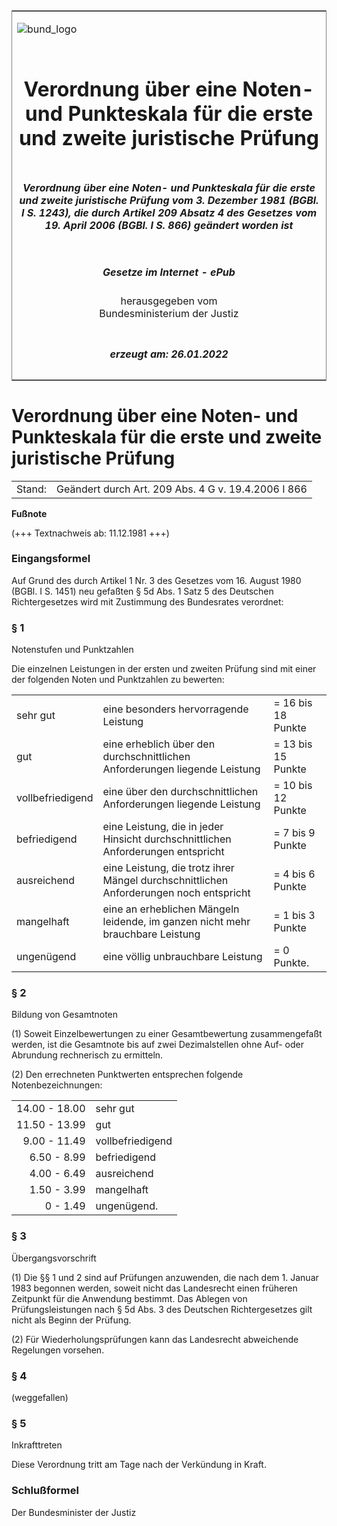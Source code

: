 <span id="DECKBLATT.html"></span>

<table border="0" frame="border" width="100%">

<tr valign="top">

<td align="left">

![bund\_logo](BfJ_2021_Web_de_de.gif)

</td>

<td align="right">

 

</td>

</tr>

<tr align="center" valign="middle">

<td colspan="2">

# Verordnung über eine Noten- und Punkteskala für die erste und zweite juristische Prüfung

</td>

</tr>

<tr align="center" valign="middle">

<td colspan="2">

##### Verordnung über eine Noten- und Punkteskala für die erste und zweite juristische Prüfung vom 3. Dezember 1981 (BGBl. I S. 1243), die durch Artikel 209 Absatz 4 des Gesetzes vom 19. April 2006 (BGBl. I S. 866) geändert worden ist

</td>

</tr>

<tr align="center" valign="middle">

<td colspan="2">

  
  

##### Gesetze im Internet - ePub  
  
herausgegeben vom  
Bundesministerium der Justiz

</td>

</tr>

<tr align="center" valign="bottom">

<td colspan="2">

  
  

##### erzeugt am: 26.01.2022

</td>

</tr>

</table>

<span id="BJNR012430981.html"></span>

# Verordnung über eine Noten- und Punkteskala für die erste und zweite juristische Prüfung

<div>

<div class="jnhtml">

|        |                                                     |
| ------ | --------------------------------------------------- |
| Stand: | Geändert durch Art. 209 Abs. 4 G v. 19.4.2006 I 866 |

</div>

</div>

<div>

  
**Fußnote**

<div class="jnhtml">

<div>

<div class="jurAbsatz">

(+++ Textnachweis ab: 11.12.1981 +++)

</div>

</div>

</div>

</div>

<span id="BJNR012430981BJNE000100304.html"></span>

### Eingangsformel  

<div>

<div class="jnhtml">

<div>

<div class="jurAbsatz">

Auf Grund des durch Artikel 1 Nr. 3 des Gesetzes vom 16. August 1980
(BGBl. I S. 1451) neu gefaßten § 5d Abs. 1 Satz 5 des Deutschen
Richtergesetzes wird mit Zustimmung des Bundesrates verordnet:

</div>

</div>

</div>

</div>

<span id="BJNR012430981BJNE000200304.html"></span>

### § 1  
Notenstufen und Punktzahlen

<div>

<div class="jnhtml">

<div>

<div class="jurAbsatz">

Die einzelnen Leistungen in der ersten und zweiten Prüfung sind mit
einer der folgenden Noten und Punktzahlen zu bewerten:  

|                  |                                                                                        |                     |
| :--------------- | :------------------------------------------------------------------------------------- | :------------------ |
| sehr gut         | eine besonders hervorragende Leistung                                                  | \= 16 bis 18 Punkte |
| gut              | eine erheblich über den durchschnittlichen Anforderungen liegende Leistung             | \= 13 bis 15 Punkte |
| vollbefriedigend | eine über den durchschnittlichen Anforderungen liegende Leistung                       | \= 10 bis 12 Punkte |
| befriedigend     | eine Leistung, die in jeder Hinsicht durchschnittlichen Anforderungen entspricht       | \= 7 bis 9 Punkte   |
| ausreichend      | eine Leistung, die trotz ihrer Mängel durchschnittlichen Anforderungen noch entspricht | \= 4 bis 6 Punkte   |
| mangelhaft       | eine an erheblichen Mängeln leidende, im ganzen nicht mehr brauchbare Leistung         | \= 1 bis 3 Punkte   |
| ungenügend       | eine völlig unbrauchbare Leistung                                                      | \= 0 Punkte.        |

</div>

</div>

</div>

</div>

<span id="BJNR012430981BJNE000300304.html"></span>

### § 2  
Bildung von Gesamtnoten

<div>

<div class="jnhtml">

<div>

<div class="jurAbsatz">

(1) Soweit Einzelbewertungen zu einer Gesamtbewertung zusammengefaßt
werden, ist die Gesamtnote bis auf zwei Dezimalstellen ohne Auf- oder
Abrundung rechnerisch zu ermitteln.

</div>

<div class="jurAbsatz">

(2) Den errechneten Punktwerten entsprechen folgende
Notenbezeichnungen:  

|               |                  |
| ------------: | :--------------- |
| 14.00 - 18.00 | sehr gut         |
| 11.50 - 13.99 | gut              |
|  9.00 - 11.49 | vollbefriedigend |
|   6.50 - 8.99 | befriedigend     |
|   4.00 - 6.49 | ausreichend      |
|   1.50 - 3.99 | mangelhaft       |
|      0 - 1.49 | ungenügend.      |

</div>

</div>

</div>

</div>

<span id="BJNR012430981BJNE000400304.html"></span>

### § 3  
Übergangsvorschrift

<div>

<div class="jnhtml">

<div>

<div class="jurAbsatz">

(1) Die §§ 1 und 2 sind auf Prüfungen anzuwenden, die nach dem 1. Januar
1983 begonnen werden, soweit nicht das Landesrecht einen früheren
Zeitpunkt für die Anwendung bestimmt. Das Ablegen von Prüfungsleistungen
nach § 5d Abs. 3 des Deutschen Richtergesetzes gilt nicht als Beginn der
Prüfung.

</div>

<div class="jurAbsatz">

(2) Für Wiederholungsprüfungen kann das Landesrecht abweichende
Regelungen vorsehen.

</div>

</div>

</div>

</div>

<span id="BJNR012430981BJNE000501301.html"></span>

### § 4  

<div>

<div class="jnhtml">

<div>

<div class="jurAbsatz">

(weggefallen)

</div>

</div>

</div>

</div>

<span id="BJNR012430981BJNE000600304.html"></span>

### § 5  
Inkrafttreten

<div>

<div class="jnhtml">

<div>

<div class="jurAbsatz">

Diese Verordnung tritt am Tage nach der Verkündung in Kraft.

</div>

</div>

</div>

</div>

<span id="BJNR012430981BJNE000700304.html"></span>

### Schlußformel  

<div>

<div class="jnhtml">

<div>

<div class="jurAbsatz">

<span class="SP">Der Bundesminister der Justiz</span>

</div>

</div>

</div>

</div>
